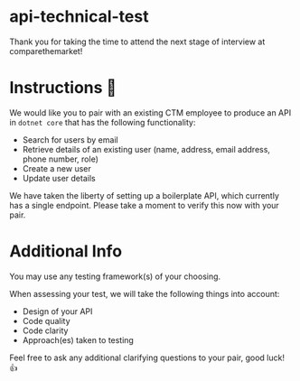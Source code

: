 # api-technical-test

Thank you for taking the time to attend the next stage of interview at comparethemarket!

# Instructions 📖

We would like you to pair with an existing CTM employee to produce an API in `dotnet core` that has the following functionality:

* Search for users by email
* Retrieve details of an existing user (name, address, email address, phone number, role)
* Create a new user
* Update user details

We have taken the liberty of setting up a boilerplate API, which currently has a single endpoint. Please take a moment to verify this now with your pair.

# Additional Info

You may use any testing framework(s) of your choosing.

When assessing your test, we will take the following things into account:

* Design of your API
* Code quality
* Code clarity
* Approach(es) taken to testing

Feel free to ask any additional clarifying questions to your pair, good luck! 👍